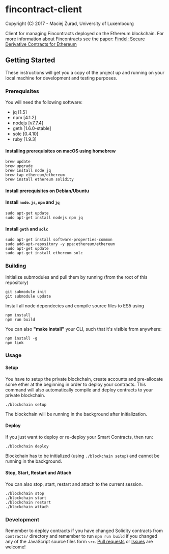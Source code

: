 # fincontract-client
Copyright (C) 2017 - Maciej Żurad, University of Luxembourg

Client for managing Fincontracts deployed on the Ethereum blockchain.
For more information about Fincontracts see the paper:
[Findel: Secure Derivative Contracts for Ethereum](https://orbilu.uni.lu/handle/10993/30975) 

## Getting Started

These instructions will get you a copy of the project up and running on your local machine for development and testing purposes.

### Prerequisites

You will need the following software:

- jq  [1.5]
- npm [4.1.2]
- nodejs [v7.7.4]
- geth [1.6.0-stable]
- solc [0.4.10]
- ruby [1.9.3]

#### Installing prerequisites on macOS using homebrew

```
brew update
brew upgrade
brew install node jq
brew tap ethereum/ethereum
brew install ethereum solidity
```

#### Install prerequisites on Debian/Ubuntu


#### Install `node.js`, `npm` and `jq`
```
sudo apt-get update
sudo apt-get install nodejs npm jq
```

#### Install `geth` and `solc`

```
sudo apt-get install software-properties-common
sudo add-apt-repository -y ppa:ethereum/ethereum
sudo apt-get update
sudo apt-get install ethereum solc
```

### Building

Initialize submodules and pull them by running (from the root of this repository)

```
git submodule init
git submodule update
```

Install all node dependecies and compile source files to ES5 using
```
npm install
npm run build
```

You can also **"make install"** your CLI, such that it's visible from anywhere:
```
npm install -g
npm link
```

### Usage

#### Setup
You have to setup the private blockchain, create accounts and pre-allocate some ether at the beginning in order to deploy your contracts. This command will also automatically compile and deploy contracts to your private blockchain.
```
./blockchain setup
```
The blockchain will be running in the background after initialization.

#### Deploy
 If you just want to deploy or re-deploy your Smart Contracts, then run:
```
./blockchain deploy
```

Blockchain has to be initialized (using `./blockchain setup`) and cannot be running in the background.

#### Stop, Start, Restart and Attach
You can also stop, start, restart and attach to the current session.
```
./blockchain stop
./blockchain start
./blockchain restart
./blockchain attach
```

### Development

Remember to deploy contracts if you have changed Solidity contracts from `contracts/` directory and remember to run `npm run build` if you changed any of the JavaScript source files form `src`. [Pull requests](https://github.com/asiron/fincontracts-cli/pulls) or [Issues](https://github.com/asiron/fincontracts-cli/issues) are welcome!
